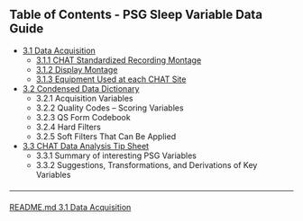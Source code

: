 ## Table of Contents - PSG Sleep Variable Data Guide

- [3.1 Data Acquisition](:pages_path:/psg-data-guide/3-10-data-aquisition.md)
  - [3.1.1 CHAT Standardized Recording Montage](:pages_path:/psg-data-guide/3-11-chat-standardized-recording-montage.md)
  - [3.1.2 Display Montage](:pages_path:/psg-data-guide/3-12-display-montage.md)
  - [3.1.3 Equipment Used at each CHAT Site](:pages_path:/psg-data-guide/3-13-equipment-used-at-each-chat-site.md)
- [3.2 Condensed Data Dictionary](:pages_path:/psg-data-guide/3-20-condensed-data-dictionary.md)
  - 3.2.1 Acquisition Variables
  - 3.2.2 Quality Codes – Scoring Variables
  - 3.2.3 QS Form Codebook
  - 3.2.4 Hard Filters
  - 3.2.5 Soft Filters That Can Be Applied
- [3.3 CHAT Data Analysis Tip Sheet](:pages_path:/psg-data-guide/3-30-chat-data-analysis-tip-sheet.md)
  - 3.3.1 Summary of interesting PSG Variables
  - 3.3.2 Suggestions, Transformations, and Derivations of Key Variables


<hr class="soften" style="margin-top: 20px;margin-bottom: 20px;"/>

<div class="center">
<div class="btn-group">
  <a href=":pages_path:/README.md" class="btn btn-default">
    <span class="glyphicon glyphicon-chevron-left"></span>
    README.md
  </a>

  <a href=":pages_path:/psg-data-guide/3-10-data-aquisition.md" class="btn btn-success">
    3.1 Data Acquisition
    <span class="glyphicon glyphicon-chevron-right"></span>
  </a>
</div>
</div>
